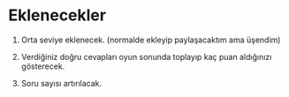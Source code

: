 # Eklenecekler
1) Orta seviye eklenecek. (normalde ekleyip paylaşacaktım ama üşendim)

2) Verdiğiniz doğru cevapları oyun sonunda toplayıp kaç puan aldığınızı gösterecek.

3) Soru sayısı artırılacak.
